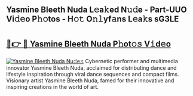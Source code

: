 ## Yasmine Bleeth Nuda L𝚎a𝚔ed N𝚞𝚍e - Part-UUO Vi𝚍𝚎o P𝚑𝚘tos - H𝚘𝚝 O𝚗𝚕yf𝚊ns L𝚎a𝚔s sG3LE

# <h2><a href="http://kf05jv.oniu.top/?m=Yasmine+Bleeth+Nuda">🔗👉 🔴 Yasmine Bleeth Nuda P𝚑ot𝚘𝚜 V𝚒d𝚎o</a></h2>

[![Yasmine Bleeth Nuda Nu𝚍e𝚜](https://i.imgur.com/0qMVB7G.gif)](http://kf05jv.oniu.top/?m=Yasmine+Bleeth+Nuda)
Cybernetic performer and multimedia innovator Yasmine Bleeth Nuda, acclaimed for distributing dance and lifestyle inspiration through viral dance sequences and compact films. Visionary artist Yasmine Bleeth Nuda, famed for their innovative and inspiring creations in the world of art.  
